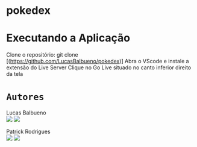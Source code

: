 # pokedex

# Executando a Aplicação
Clone o repositório: git clone [(https://github.com/LucasBalbueno/pokedex)]
Abra o VScode e instale a extensão do Live Server
Clique no Go Live situado no canto inferior direito da tela


# `Autores`

Lucas Balbueno </br>
<a href="https://www.linkedin.com/in/lucasbalbuenovicencio/"><img src="https://img.shields.io/badge/LinkedIn-0077B5?style=for-the-badge&logo=linkedin&logoColor=white"></a> <a href="https://github.com/LucasBalbueno"><img src="https://img.shields.io/badge/GitHub-100000?style=for-the-badge&logo=github&logoColor=white"></a>

Patrick Rodrigues </br>
<a href="https://www.linkedin.com/in/patrick-rodriguesdev/"><img src="https://img.shields.io/badge/LinkedIn-0077B5?style=for-the-badge&logo=linkedin&logoColor=white"></a>
<a href="https://github.com/Patrickdevbjj"><img src="https://img.shields.io/badge/GitHub-100000?style=for-the-badge&logo=github&logoColor=white"></a>
